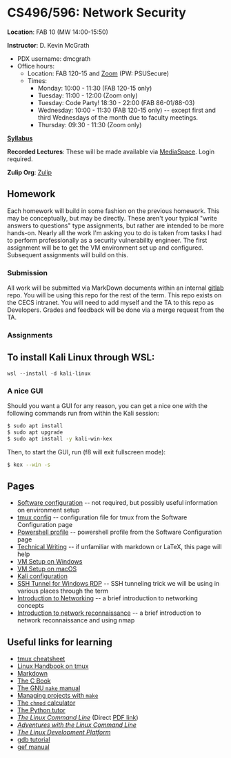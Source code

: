 # CS496/596: Network Security

**Location**: FAB 10 (MW 14:00-15:50)

**Instructor**: D. Kevin McGrath

* PDX username: dmcgrath
* Office hours:
    * Location: FAB 120-15 and [Zoom](https://pdx.zoom.us/j/84716901228) (PW: PSUSecure)
    * Times:
        * Monday: 10:00 - 11:30 (FAB 120-15 only)
        * Tuesday: 11:00 - 12:00 (Zoom only)
        * Tuesday: Code Party! 18:30 - 22:00 (FAB 86-01/88-03)
        * Wednesday: 10:00 - 11:30 (FAB 120-15 only) -- except first and third Wednesdays of the month due to faculty meetings.
        * Thursday: 09:30 - 11:30 (Zoom only)

**[Syllabus](syllabus.md)**

**Recorded Lectures**: These will be made available via [MediaSpace](https://media.pdx.edu/channel/channelid/328503742). Login required.

**Zulip Org**: [Zulip](https://netsec.zulip.cs.pdx.edu/)


## Homework

Each homework will build in some fashion on the previous homework. This may be conceptually, but may be directly. These aren't your typical "write answers to questions" type assignments, but rather are intended to be more hands-on. Nearly all the work I'm asking you to do is taken from tasks I had to perform professionally as a security vulnerability engineer. The first assignment will be to get the VM environment set up and configured. Subsequent assignments will build on this.

### Submission

All work will be submitted via MarkDown documents within an internal [gitlab](https://gitlab.cecs.pdx.edu) repo. You will be using this repo for the rest of the term. This repo exists on the CECS intranet. You will need to add myself and the TA to this repo as Developers. Grades and feedback will be done via a merge request from the TA.

### Assignments


## To install Kali Linux through WSL:

```
wsl --install -d kali-linux
```

### A nice GUI
Should you want a GUI for any reason, you can get a nice one with the following commands run from within the Kali session:

```sh
$ sudo apt install 
$ sudo apt upgrade
$ sudo apt install -y kali-win-kex
```

Then, to start the GUI, run (f8 will exit fullscreen mode):

```sh
$ kex --win -s
```

## Pages

* [Software configuration](../software.md) -- not required, but possibly useful information on environment setup
* [tmux config](../.tmux.conf.md) -- configuration file for tmux from the Software Configuration page
* [Powershell profile](../powershell_profile.md) -- powershell profile from the Software Configuration page
* [Technical Writing](../technical_writing.md) -- if unfamiliar with markdown or LaTeX, this page will help
* [VM Setup on Windows](hyper-v.md)
* [VM Setup on macOS](vms_on_macos.md)
* [Kali configuration](linux_setup.md)
* [SSH Tunnel for Windows RDP](../SSH_Tunnel_XRDP.md) -- SSH tunneling trick we will be using in various places through the term
* [Introduction to Networking](../networking.md) -- a brief introduction to networking concepts
* [Introduction to network reconnaissance](recon.md) -- a brief introduction to network reconnaissance and using nmap

## Useful links for learning

* [tmux cheatsheet](https://tmuxcheatsheet.com/)
* [Linux Handbook on tmux](https://linuxhandbook.com/tmux/)
* [Markdown](https://guides.github.com/features/mastering-markdown/)
* [The C Book](https://publications.gbdirect.co.uk/c_book/)
* [The GNU `make` manual](https://www.gnu.org/software/make/manual/make.pdf)
* [Managing projects with `make`](https://github.com/Vauteck/docs_utils/blob/master/autotools/Oreilly%20-%20Managing%20Projects%20With%20Gnu%20Make%203Rd%20Edition.pdf)
* [The `chmod` calculator](https://chmod-calculator.com/)
* [The Python tutor](https://pythontutor.com/)
* [_The Linux Command Line_](http://linuxcommand.org/tlcl.php) (Direct [PDF link](https://sourceforge.net/projects/linuxcommand/files/TLCL/19.01/TLCL-19.01.pdf/download))
* [_Adventures with the Linux Command Line_](https://sourceforge.net/projects/linuxcommand/files/AWTLCL/21.10/AWTLCL-21.10.pdf/download)
* [_The Linux Development Platform_](https://archive.org/details/ost-computer-science-0130091154/mode/1up)
* [gdb tutorial](http://www.cs.cmu.edu/~gilpin/tutorial/)
* [gef manual](https://hugsy.github.io/gef/)

